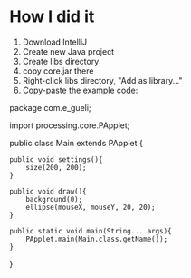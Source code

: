 How I did it
============

1. Download IntelliJ
2. Create new Java project
3. Create libs directory
4. copy core.jar there
5. Right-click libs directory, "Add as library..."
6. Copy-paste the example code:

package com.e_gueli;

import processing.core.PApplet;

public class Main extends PApplet {

    public void settings(){
        size(200, 200);
    }

    public void draw(){
        background(0);
        ellipse(mouseX, mouseY, 20, 20);
    }

    public static void main(String... args){
        PApplet.main(Main.class.getName());
    }
}

